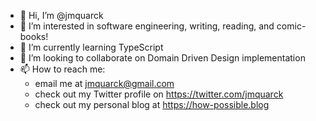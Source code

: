 - 👋 Hi, I’m @jmquarck
- 👀 I’m interested in software engineering, writing, reading, and comic-books!
- 🌱 I’m currently learning TypeScript
- 💞️ I’m looking to collaborate on Domain Driven Design implementation
- 📫 How to reach me:
  - email me at jmquarck@gmail.com
  - check out my Twitter profile on https://twitter.com/jmquarck
  - check out my personal blog at https://how-possible.blog

<!---
jmquarck/jmquarck is a ✨ special ✨ repository because its `README.md` (this file) appears on your GitHub profile.
You can click the Preview link to take a look at your changes.
--->
